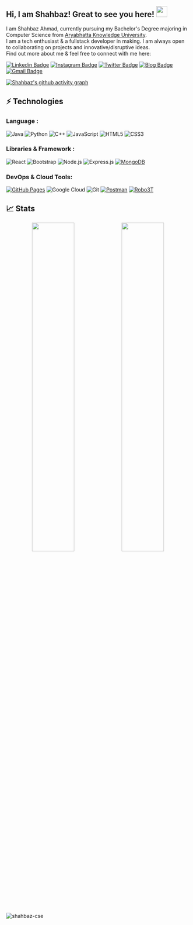## Hi, I am Shahbaz! Great to see you here! <img src="https://raw.githubusercontent.com/aemmadi/aemmadi/master/wave.gif" width="30px">

I am Shahbaz Ahmad, currently pursuing my Bachelor's Degree majoring in Computer Science from [Aryabhatta Knowledge University](http://akubihar.ac.in/). <br>I am a tech enthusiast & a fullstack developer in making. I am always open to collaborating on projects and innovative/disruptive ideas.<br>
Find out more about me & feel free to connect with me here:

[![Linkedin Badge](https://img.shields.io/badge/-shahbazcse-informational?style=curved-square&logo=Linkedin&logoColor=white&link=https://www.linkedin.com/in/shahbazcse/)](https://www.linkedin.com/in/shahbazcse/)
[![Instagram Badge](https://img.shields.io/badge/-shahbazcse-darkred?style=curved-square&logo=instagram&logoColor=white&link=https://instagram.com/shahbazcse/)](https://www.instagram.com/shahbazcse/)
[![Twitter Badge](https://img.shields.io/badge/-shahbaz_cse-9cf?style=curved-square&logo=twitter&logoColor=white&link=https://twitter.com/shahbaz_cse)](https://twitter.com/shahbaz_cse)
[![Blog Badge](https://img.shields.io/badge/-Blogs-blueviolet?style=curved-square&labelColor=blueviolet&logo=Wordpress&link=https://codedec.com/course/data-structure-and-algorithm-tutorial/)](https://codedec.com/course/data-structure-and-algorithm-tutorial/)
[![Gmail Badge](https://img.shields.io/badge/-cseshahbaz@gmail.com-c14438?style=curved-square&logo=Gmail&logoColor=white&link=mailto:cseshahbaz@gmail.com)](mailto:cseshahbaz@gmail.com)
<!-- [![Hashnode Badge](https://img.shields.io/badge/-@usernamehere-03a57a?style=flat-square&labelColor=000000&logo=Hashnode&link=profileurlhere)](profileurlhere)-->
<!--[![Website Badge](https://img.shields.io/badge/-Portfolio-black?style=flat-square&logo=Wordpress&logoColor=white&link=portfoliourlhere)](portfoliourlhere)-->


[![Shahbaz's github activity graph](https://activity-graph.herokuapp.com/graph?username=shahbazcse&theme=xcode)](https://git.io/shahbaz-cse)


## ⚡ Technologies

### Language :
![Java](https://img.shields.io/badge/-java-E34A86?style=curved-square&logo=java)
![Python](https://img.shields.io/badge/-Python-black?style=curved-square&logo=Python)
![C++](https://img.shields.io/badge/-C++-00599C?style=curved-square&logo=c)
![JavaScript](https://img.shields.io/badge/-JavaScript-black?style=curved-square&logo=javascript)
![HTML5](https://img.shields.io/badge/-HTML5-E34F26?style=curved-square&logo=html5&logoColor=white)
![CSS3](https://img.shields.io/badge/-CSS3-1572B6?style=curved-square&logo=css3)

### Libraries & Framework :

![React](https://img.shields.io/badge/-React-black?style=curved-square&logo=react)
![Bootstrap](https://img.shields.io/badge/-Bootstrap-563D7C?style=curved-square&logo=bootstrap)
![Node.js](https://img.shields.io/badge/-Node.js-black?style=curved-square&logo=Node.js)
![Express.js](https://img.shields.io/badge/-Express.js-black?style=curved-square&logo=Express)
<a href="#"><img alt="MongoDB" src ="https://img.shields.io/badge/MongoDB-%234ea94b.svg?logo=mongodb&logoColor=white"></a>

### DevOps & Cloud Tools:

<a href="#"><img alt="GitHub Pages" src="https://img.shields.io/badge/GitHub%20Pages-%23327FC7.svg?logo=github&logoColor=white"></a>
![Google Cloud](https://img.shields.io/badge/Google%20Cloud-white?style=curved-square&logo=google-cloud)
![Git](https://img.shields.io/badge/-Git-black?style=curved-square&logo=git)
<a href="#"><img alt="Postman" src="https://img.shields.io/badge/Postman-FF6C37?logo=postman&logoColor=white"></a>
<a href="#"><img alt="Robo3T" src="https://img.shields.io/badge/Robo3T-white?logo=postman&logoColor=green"></a>


<!-- ## 💰 Support
<p>
<a href='linkhere' target='_blank'><img height='36' style='border:0px;height:36px;' src='https://cdn.ko-fi.com/cdn/kofi4.png?v=2' border='0' alt='Buy Me a Coffee at ko-fi.com' /></a>
<a href='linkhere' target='_blank'><img height='36' style='border:0px;height:36px;' src='https://cdn.buymeacoffee.com/buttons/v2/default-yellow.png' border='0' alt='Support Shahbaz on buymecoffee' /></a>
</p> -->

## 📈 Stats
<p align="center">

  <img width="48%" src="https://github-readme-stats.vercel.app/api?username=shahbazcse&show_icons=true&theme=tokyonight" />
  <img width="48%" src="https://github-readme-streak-stats.herokuapp.com/?user=shahbazcse&theme=tokyonight" />
</p>
<p align="left"> <img src="https://komarev.com/ghpvc/?username=shahbazcse&label=Profile%20Views&color=0e75b6&style=flat" alt="shahbaz-cse" /> </p>
